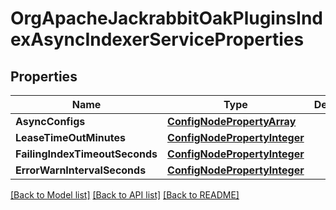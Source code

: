 # OrgApacheJackrabbitOakPluginsIndexAsyncIndexerServiceProperties

## Properties
Name | Type | Description | Notes
------------ | ------------- | ------------- | -------------
**AsyncConfigs** | [**ConfigNodePropertyArray**](configNodePropertyArray.md) |  | [optional] 
**LeaseTimeOutMinutes** | [**ConfigNodePropertyInteger**](configNodePropertyInteger.md) |  | [optional] 
**FailingIndexTimeoutSeconds** | [**ConfigNodePropertyInteger**](configNodePropertyInteger.md) |  | [optional] 
**ErrorWarnIntervalSeconds** | [**ConfigNodePropertyInteger**](configNodePropertyInteger.md) |  | [optional] 

[[Back to Model list]](../README.md#documentation-for-models) [[Back to API list]](../README.md#documentation-for-api-endpoints) [[Back to README]](../README.md)


